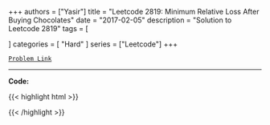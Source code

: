 
+++
authors = ["Yasir"]
title = "Leetcode 2819: Minimum Relative Loss After Buying Chocolates"
date = "2017-02-05"
description = "Solution to Leetcode 2819"
tags = [
    
]
categories = [
    "Hard"
]
series = ["Leetcode"]
+++



[`Problem Link`](https://leetcode.com/problems/minimum-relative-loss-after-buying-chocolates/description/)

---

**Code:**

{{< highlight html >}}

{{< /highlight >}}

